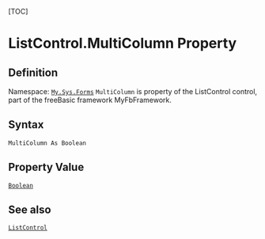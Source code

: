 [TOC]
# ListControl.MultiColumn Property

## Definition
Namespace: [`My.Sys.Forms`](My.Sys.Forms.md)
`MultiColumn` is property of the ListControl control, part of the freeBasic framework MyFbFramework.
## Syntax
```freeBasic
MultiColumn As Boolean
```
## Property Value
[`Boolean`]("https://www.freebasic.net/wiki/KeyPgBoolean")
## See also
[`ListControl`](ListControl.md)
